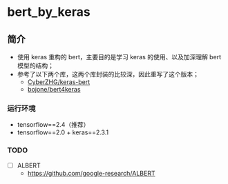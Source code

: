 bert_by_keras
===

简介
---
- 使用 keras 重构的 bert，主要目的是学习 keras 的使用、以及加深理解 bert 模型的结构；
- 参考了以下两个库，这两个库封装的比较深，因此重写了这个版本；
    - [CyberZHG/keras-bert](https://github.com/CyberZHG/keras-bert)
    - [bojone/bert4keras](https://github.com/bojone/bert4keras)

### 运行环境
- tensorflow==2.4（推荐）
- tensorflow==2.0 + keras==2.3.1

### TODO
- [ ] ALBERT
    - https://github.com/google-research/ALBERT
    